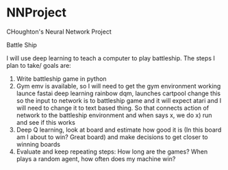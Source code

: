 # NNProject
CHoughton's Neural Network Project

Battle Ship

I will use deep learning to teach a computer to play battleship. The steps I plan to take/ goals are: 
1. Write battleship game in python
2. Gym emv is available, so I will need to get the gym environment working 
  launce fastai deep learning rainbow dqm, launches cartpool
  change this so the input to network is to battleship game and it will expect atari and I will need to change it to text based thing. So that connects action of network to the battleship environment and when says x, we do x)
  run and see if this works
3. Deep Q learning, look at board and estimate how good it is (In this board am I about to win? Great board) and make decisions to get closer to winning boards
4. Evaluate and keep repeating steps: How long are the games? When plays a random agent, how often does my machine win?
